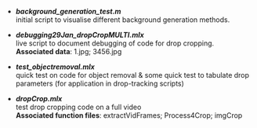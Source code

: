 + ***background_generation_test.m***  
   initial script to visualise different background generation methods.
   
+ ***debugging29Jan_dropCropMULTI.mlx***  
   live script to document debugging of code for drop cropping.  
   **Associated data**: 1.jpg; 3456.jpg 

+ ***test_objectremoval.mlx***  
   quick test on code for object removal & some quick test to tabulate drop parameters (for application in drop-tracking scripts)
   
+ ***dropCrop.mlx***  
   test drop cropping code on a full video  
   **Associated function files**: extractVidFrames; Process4Crop; imgCrop
